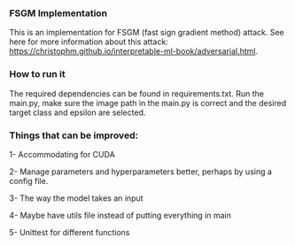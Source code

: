 ### FSGM Implementation

This is an implementation for FSGM (fast sign gradient method) attack. 
See here for more information about this attack: 
https://christophm.github.io/interpretable-ml-book/adversarial.html.

### How to run it
The required dependencies can be found in requirements.txt. 
Run the main.py, make sure the image path in the main.py is correct and the desired
target class and epsilon are selected.

### Things that can be improved:

1- Accommodating for CUDA

2- Manage parameters and hyperparameters better, perhaps by using a config file.

3- The way the model takes an input

4- Maybe have utils file instead of putting everything in main

5- Unittest for different functions